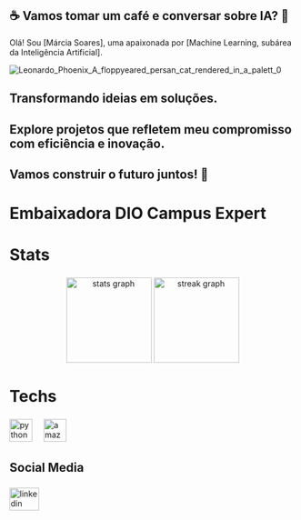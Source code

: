 ## ☕ **Vamos tomar um café e conversar sobre IA?** 🚀
Olá! Sou [Márcia Soares], uma apaixonada por [Machine Learning, subárea da Inteligência Artificial].

![Leonardo_Phoenix_A_floppyeared_persan_cat_rendered_in_a_palett_0](https://github.com/user-attachments/assets/4b21ced0-4492-49a3-a543-50c3119bb920)

## Transformando ideias em soluções. 
## Explore projetos que refletem meu compromisso com eficiência e inovação. 
## Vamos construir o futuro juntos! 🌟

<h1 align="left">Embaixadora DIO Campus Expert</h1>

###

<h1 align="left">Stats</h1>

###

<div align="center">
  <img src="https://github-readme-stats.vercel.app/api?username=profamar&hide_title=false&hide_rank=false&show_icons=true&include_all_commits=true&count_private=true&disable_animations=false&theme=dracula&locale=en&hide_border=false&order=1" height="150" alt="stats graph"  />
  <img src="https://streak-stats.demolab.com?user=profamar&locale=en&mode=daily&theme=dracula&hide_border=false&border_radius=5&order=3" height="150" alt="streak graph"  />
</div>

###

<h1 align="left">Techs</h1>

###

<div align="left">
  <img src="https://cdn.jsdelivr.net/gh/devicons/devicon/icons/python/python-original.svg" height="40" alt="python logo"  />
  <img width="12" />
  <img src="https://cdn.jsdelivr.net/gh/devicons/devicon/icons/amazonwebservices/amazonwebservices-line-wordmark.svg" height="40" alt="amazonwebservices logo"  />
</div>

###

<h2 align="left">Social Media</h2>

###

<div align="left">
  <a href="linkedin.com/in/márcia-soares-236974256" target="_blank">
    <img src="https://raw.githubusercontent.com/maurodesouza/profile-readme-generator/master/src/assets/icons/social/linkedin/default.svg" width="52" height="40" alt="linkedin logo"  />
  </a>
</div>

###
